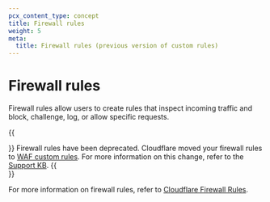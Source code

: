 ```yaml
---
pcx_content_type: concept
title: Firewall rules
weight: 5
meta:
  title: Firewall rules (previous version of custom rules)
---
```


# Firewall rules

Firewall rules allow users to create rules that inspect incoming traffic and block, challenge, log, or allow specific requests.

{{<Aside type="warning" header="Deprecation notice">}}
Firewall rules have been deprecated. Cloudflare moved your firewall rules to [WAF custom rules](/waf/custom-rules/). For more information on this change, refer to the [Support KB](#).
{{</Aside>}}

For more information on firewall rules, refer to [Cloudflare Firewall Rules](/firewall/).